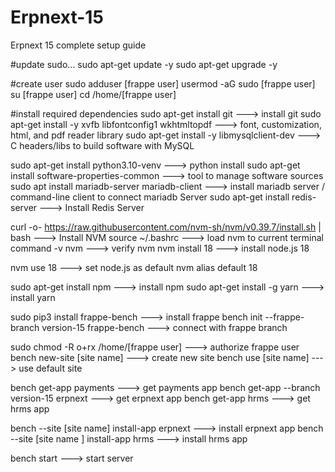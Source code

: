 # Erpnext-15
Erpnext 15 complete setup guide

#update sudo...
sudo apt-get update -y
sudo apt-get upgrade -y

#create user
sudo adduser [frappe user]
usermod -aG sudo [frappe user]
su [frappe user]
cd /home/[frappe user]

#install required dependencies
sudo apt-get install git   ---> install git
sudo apt-get install -y xvfb libfontconfig1 wkhtmltopdf ---> font, customization, html, and pdf reader library
sudo apt-get install -y libmysqlclient-dev  ---> C headers/libs to build software with MySQL

sudo apt-get install python3.10-venv ---> python install
sudo apt-get install software-properties-common ---> tool to manage software sources
sudo apt install mariadb-server mariadb-client --->  install mariadb server /  command-line client to connect mariadb Server
sudo apt-get install redis-server  ---> Install Redis Server

curl -o- https://raw.githubusercontent.com/nvm-sh/nvm/v0.39.7/install.sh | bash  --->  Install NVM
source ~/.bashrc ---> load nvm to current terminal
command -v nvm ---> verify nvm
nvm install 18 ---> install node.js 18

nvm use 18 ---> set node.js as default
nvm alias default 18

sudo apt-get install npm ---> install npm
sudo apt-get install -g yarn  ---> install yarn

sudo pip3 install frappe-bench ---> install frappe
bench init --frappe-branch version-15 frappe-bench ---> connect with frappe branch 

sudo chmod -R o+rx /home/[frappe user] ---> authorize frappe user
bench new-site [site name] ---> create new site
bench use [site name]  ---> use default site

bench get-app payments ---> get payments app 
bench get-app --branch version-15 erpnext ---> get erpnext app
bench get-app hrms ---> get hrms app

bench --site [site name] install-app erpnext ---> install erpnext app
bench --site [site name ] install-app hrms ---> install hrms app

bench start  ---> start server 
